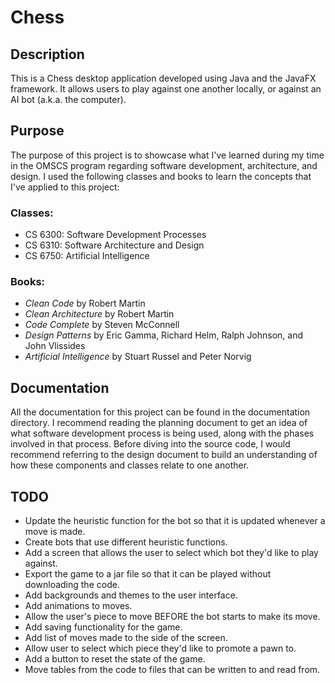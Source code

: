 # Chess

## Description

This is a Chess desktop application developed using Java and the JavaFX framework. 
It allows users to play against one another locally, or against an AI bot (a.k.a. the computer).

## Purpose

The purpose of this project is to showcase what I've learned during my time in the OMSCS program regarding software development, architecture, and design. 
I used the following classes and books to learn the concepts that I've applied to this project:

### Classes:
 - CS 6300: Software Development Processes
 - CS 6310: Software Architecture and Design
 - CS 6750: Artificial Intelligence
 
### Books:
 - *Clean Code* by Robert Martin
 - *Clean Architecture* by Robert Martin
 - *Code Complete* by Steven McConnell
 - *Design Patterns* by Eric Gamma, Richard Helm, Ralph Johnson, and John Vlissides
 - *Artificial Intelligence* by Stuart Russel and Peter Norvig

## Documentation

All the documentation for this project can be found in the documentation directory. 
I recommend reading the planning document to get an idea of what software development process is being used, along with the phases involved in that process.
Before diving into the source code, I would recommend referring to the design document to build an understanding of how these components and classes relate to one another.

## TODO
 - Update the heuristic function for the bot so that it is updated whenever a move is made.
 - Create bots that use different heuristic functions.
 - Add a screen that allows the user to select which bot they'd like to play against.
 - Export the game to a jar file so that it can be played without downloading the code.
 - Add backgrounds and themes to the user interface.
 - Add animations to moves.
 - Allow the user's piece to move BEFORE the bot starts to make its move.
 - Add saving functionality for the game.
 - Add list of moves made to the side of the screen.
 - Allow user to select which piece they'd like to promote a pawn to.
 - Add a button to reset the state of the game.
 - Move tables from the code to files that can be written to and read from.
 
